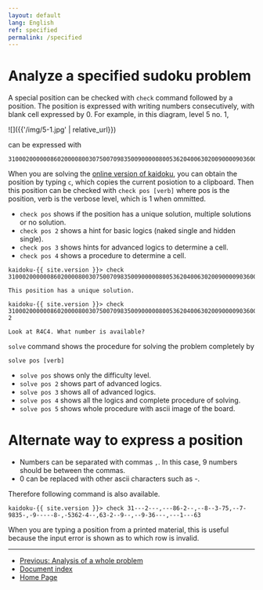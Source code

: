 ```yaml
---
layout: default
lang: English
ref: specified
permalink: /specified
---
```


# Analyze a specified sudoku problem

A special position can be checked with `check` command followed by a position. The position is expressed with writing numbers consecutively, with blank cell expressed by 0. For example, in this diagram, level 5 no. 1,

![]({{'/img/5-1.jpg' | relative_url}})

can be expressed with

    310002000000860200008003075007098350090000080053620400630200900009036000000100063

When you are solving the [online version of kaidoku](sudoku), you can obtain the position by typing `c`, which copies the current posiotion to a clipboard. Then this position can be checked with `check pos [verb]` where pos is the position, verb is the verbose level, which is 1 when ommitted.

- `check pos` shows if the position has a unique solution, multiple solutions or no solution.
- `check pos 2` shows a hint for basic logics (naked single and hidden single).
- `check pos 3` shows hints for advanced logics to determine a cell.
- `check pos 4` shows a procedure to determine a cell.

```
kaidoku-{{ site.version }}> check 310002000000860200008003075007098350090000080053620400630200900009036000000100063

This position has a unique solution.

kaidoku-{{ site.version }}> check 310002000000860200008003075007098350090000080053620400630200900009036000000100063 2

Look at R4C4. What number is available?
```

`solve` command shows the procedure for solving the problem completely by

    solve pos [verb]
 
- `solve pos` shows only the difficulty level.
- `solve pos 2` shows part of advanced logics.
- `solve pos 3` shows all of advanced logics.
- `solve pos 4` shows all the logics and complete procedure of solving.
- `solve pos 5` shows whole procedure with ascii image of the board.

# Alternate way to express a position

- Numbers can be separated with commas `,`. In this case, 9 numbers should be between the commas.
- 0 can be replaced with other ascii characters such as -.

Therefore following command is also available.

    kaidoku-{{ site.version }}> check 31---2---,---86-2--,--8--3-75,--7-9835-,-9-----8-,-5362-4--,63-2--9--,--9-36---,---1---63

When you are typing a position from a printed material, this is useful because the input error is shown as to which row is invalid.

- - -

- [Previous: Analysis of a whole problem](analysis)
- [Document index](./#document)
- [Home Page](./)

